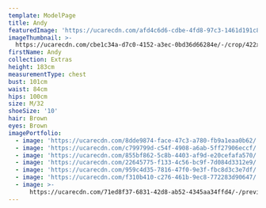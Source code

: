```yaml
---
template: ModelPage
title: Andy
featuredImage: 'https://ucarecdn.com/afd4c6d6-cdbe-4fd8-97c3-1461d191c86d/'
imageThumbnail: >-
  https://ucarecdn.com/cbe1c34a-d7c0-4152-a3ec-0bd36d66284e/-/crop/422x547/30,0/-/preview/
firstName: Andy
collection: Extras
height: 183cm
measurementType: chest
bust: 101cm
waist: 84cm
hips: 100cm
size: M/32
shoeSize: '10'
hair: Brown
eyes: Brown
imagePortfolio:
  - image: 'https://ucarecdn.com/8dde9874-face-47c3-a780-fb9a1eaa0b62/'
  - image: 'https://ucarecdn.com/c799799d-c54f-4908-a6ab-5ff27906eccf/'
  - image: 'https://ucarecdn.com/855bf862-5c8b-4403-af9d-e20cefafa570/'
  - image: 'https://ucarecdn.com/22645775-f133-4c56-bc9f-7d084d3312e9/'
  - image: 'https://ucarecdn.com/959c4d35-7816-47f0-9e3f-fbc8d3c3e7df/'
  - image: 'https://ucarecdn.com/f310b410-c276-461b-9ec8-772283d90647/'
  - image: >-
      https://ucarecdn.com/71ed8f37-6831-42d8-ab52-4345aa34ffd4/-/preview/-/rotate/90/
---
```


